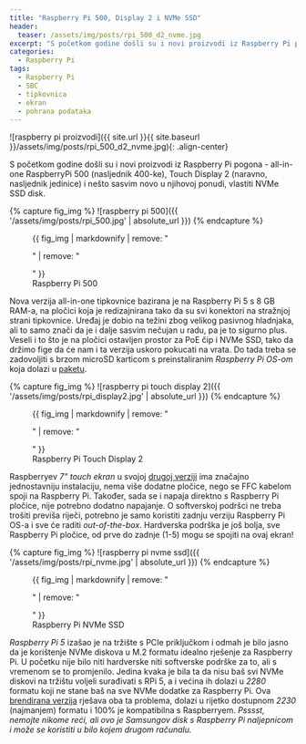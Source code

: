 ```yaml
---
title: "Raspberry Pi 500, Display 2 i NVMe SSD"
header:
  teaser: /assets/img/posts/rpi_500_d2_nvme.jpg
excerpt: "S početkom godine došli su i novi proizvodi iz Raspberry Pi pogona - all-in-one RaspberryPi 500 (nasljednik 400-ke), Touch Display 2 (naravno, nasljednik jedinice) i nešto sasvim novo u njihovoj ponudi, vlastiti NVMe SSD disk."
categories:
  - Raspberry Pi
tags:
  - Raspberry Pi
  - SBC
  - tipkovnica
  - ekran
  - pohrana podataka
---
```


![raspberry pi proizvodi]({{ site.url }}{{ site.baseurl }}/assets/img/posts/rpi_500_d2_nvme.jpg){: .align-center}

S početkom godine došli su i novi proizvodi iz Raspberry Pi pogona - all-in-one RaspberryPi 500 (nasljednik 400-ke), Touch Display 2 (naravno, nasljednik jedinice) i nešto sasvim novo u njihovoj ponudi, vlastiti NVMe SSD disk.

{% capture fig_img %}
![raspberry pi 500]({{ '/assets/img/posts/rpi_500.jpg' | absolute_url }})
{% endcapture %}
<figure class="align-left" style="margin-top: 0.4em; margin-bottom: 0;">
  {{ fig_img | markdownify | remove: "<p>" | remove: "</p>" }}
  <figcaption>Raspberry Pi 500</figcaption>
</figure>

Nova verzija all-in-one tipkovnice bazirana je na Raspberry Pi 5 s 8 GB RAM-a, na pločici koja je redizajnirana tako da su svi konektori na stražnjoj strani tipkovnice. Uređaj je dobio na težini zbog velikog pasivnog hladnjaka, ali to samo znači da je i dalje sasvim nečujan u radu, pa je to sigurno plus. Veseli i to što je na pločici ostavljen prostor za PoE čip i NVMe SSD, tako da držimo fige da će nam i ta verzija uskoro pokucati na vrata. Do tada treba se zadovoljiti s brzom microSD karticom s preinstaliranim *Raspberry Pi OS-om* koja dolazi u [paketu](https://www.diykits.eu/products/p_12688).

{% capture fig_img %}
![raspberry pi touch display 2]({{ '/assets/img/posts/rpi_display2.jpg' | absolute_url }})
{% endcapture %}
<figure class="align-right" style="margin-top: 0.4em; margin-bottom: 0;">
  {{ fig_img | markdownify | remove: "<p>" | remove: "</p>" }}
  <figcaption>Raspberry Pi Touch Display 2</figcaption>
</figure>

Raspberryev *7" touch ekran* u svojoj [drugoj verziji](https://www.diykits.eu/products/p_12679) ima značajno jednostavniju instalaciju, nema više dodatne pločice, nego se FFC kabelom spoji na Raspberry Pi. Također, sada se i napaja direktno s Raspberry Pi pločice, nije potrebno dodatno napajanje. O softverskoj podršci ne treba trošiti previša riječi, potrebno je samo koristiti zadnju verziju Raspberry Pi OS-a i sve će raditi *out-of-the-box*. Hardverska podrška je još bolja, sve Raspberry Pi pločice, od prve do zadnje (1-5) mogu se spojiti na ovaj ekran!

{% capture fig_img %}
![raspberry pi nvme ssd]({{ '/assets/img/posts/rpi_nvme.jpg' | absolute_url }})
{% endcapture %}
<figure class="align-left" style="margin-top: 0.4em; margin-bottom: 0;">
  {{ fig_img | markdownify | remove: "<p>" | remove: "</p>" }}
  <figcaption>Raspberry Pi NVMe SSD</figcaption>
</figure>

*Raspberry Pi 5* izašao je na tržište s PCIe priključkom i odmah je bilo jasno da je korištenje NVMe diskova u M.2 formatu idealno rješenje za Raspberry Pi. U početku nije bilo niti hardverske niti softverske podrške za to, ali s vremenom se to promjenilo. Jedina kvaka je bila ta da nisu baš svi NVMe diskovi na tržištu voljeli surađivati s RPi 5, a i većina ih dolazi u *2280* formatu koji ne stane baš na sve NVMe dodatke za Raspberry Pi. Ova [brendirana verzija](https://www.diykits.eu/products/p_12690) rješava oba ta problema, dolazi u rijetko dostupnom *2230* (najmanjem) formatu i 100% je kompatibilna s Raspberryem. *Psssst, nemojte nikome reći, ali ovo je Samsungov disk s Raspberry Pi naljepnicom i može se koristiti u bilo kojem drugom računalu.* <i class="fa-regular fa-face-smile-wink"></i>